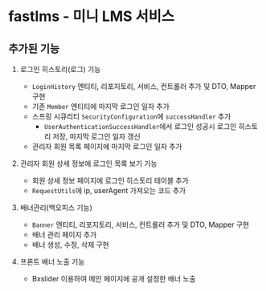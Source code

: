 # fastlms - 미니 LMS 서비스


## 추가된 기능

1. 로그인 히스토리(로그) 기능
	- `LoginHistory` 엔티티, 리포지토리, 서비스, 컨트롤러 추가 및 DTO, Mapper 구현
    - 기존 `Member` 엔티티에 마지막 로그인 일자 추가
    - 스프링 시큐리티 `SecurityConfiguration`에 `successHandler` 추가
      - `UserAuthenticationSuccessHandler`에서 로그인 성공시 로그인 히스토리 저장, 
        마지막 로그인 일자 갱신
    - 관리자 회원 목록 페이지에 마지막 로그인 일자 추가
		
2. 관리자 회원 상세 정보에 로그인 목록 보기 기능
    - 회원 상세 정보 페이지에 로그인 히스토리 테이블 추가
    - `RequestUtils`에 ip, userAgent 가져오는 코드 추가

3. 배너관리(백오피스 기능)
    - `Banner` 엔티티, 리포지토리, 서비스, 컨트롤러 추가 및 DTO, Mapper 구현
    - 배너 관리 페이지 추가
    - 배너 생성, 수정, 삭제 구현

4. 프론트 배너 노출 기능
    - Bxslider 이용하여 메인 페이지에 공개 설정한 배너 노출

